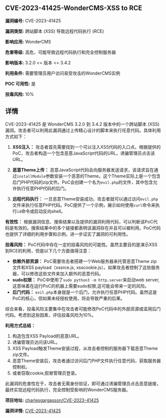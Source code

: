 ## CVE-2023-41425-WonderCMS-XSS to RCE

**漏洞编号:** CVE-2023-41425

**漏洞类型:** 跨站脚本 (XSS) 导致远程代码执行 (RCE)

**影响应用:** WonderCMS

**危害等级:** 高危，可能导致远程代码执行和完全控制服务器

**影响版本:** 3.2.0 <= 版本 <= 3.4.2

**利用条件:** 需要管理员用户访问易受攻击的WonderCMS实例

**POC 可用性:** 是

**投毒风险:** 10%

## 详情

CVE-2023-41425 是 WonderCMS 3.2.0 到 3.4.2 版本中的一个跨站脚本 (XSS) 漏洞。攻击者可以利用此漏洞通过上传精心设计的脚本来执行任意代码。具体利用方式如下：

1.  **XSS注入：** 攻击者首先需要找到一个可以注入XSS代码的入口点。根据提供的PoC，攻击者构造一个包含恶意JavaScript代码的URL，诱骗管理员点击该URL。

2.  **恶意Theme上传：** 恶意JavaScript代码会向服务器发送请求，该请求旨在通过`installModule`参数安装一个恶意的Theme。这个Theme实际上是一个包含后门PHP代码的zip文件。PoC会创建一个名为`evil.php`的文件，其中包含允许执行任意PHP代码的后门。

3.  **远程代码执行：** 一旦恶意Theme安装成功，攻击者就可以通过访问`evil.php`文件来执行任意PHP代码。PoC提供了一个示例，展示如何使用`curl`命令来执行`id`命令或启动反向shell。

**有效性：**  根据漏洞信息、搜索结果以及提供的漏洞利用代码，可以判断该PoC代码是有效的。搜索结果中的多个链接都表明该漏洞存在并且可以被利用。PoC代码也提供了详细的利用步骤和示例，进一步证实了漏洞的可利用性。

**投毒风险：**  PoC代码中存在一定的投毒风险的可能性。虽然主要目的是演示XSS到RCE的利用，但是以下几个方面值得注意：

*   **依赖外部资源：** PoC需要攻击者搭建一个Web服务器来托管恶意Theme zip文件和XSS payload（xssrce.js, xsscookie.js）。如果攻击者控制了这些服务器，可以修改这些文件来加入额外的恶意代码。
*   **sudo权限：** PoC中使用了`sudo python3 -m http.server`来启动web server,这意味着在运行PoC的机器上需要sudo权限,这可能会带来一定的风险。
*   **后门代码：** `evil.php`本身就是一个后门，允许执行任意PHP代码。虽然这是PoC的核心，但如果未经授权使用，将会导致严重的后果。

综合来看，投毒风险主要集中在攻击者可能修改PoC代码中的外部资源或滥用后门代码。考虑到这些因素，评估投毒风险为10%。

**利用方式总结：**

1.  构造包含XSS Payload的恶意URL。
2.  诱骗管理员访问该URL。
3.  XSS Payload触发Theme安装过程，从攻击者控制的服务器下载恶意Theme zip文件。
4.  恶意Theme安装后，攻击者通过访问后门PHP文件执行任意代码，获取服务器控制权。
5.  或者窃取cookie,假冒管理员登录。

此漏洞的危害性在于，攻击者无需身份验证，即可通过诱骗管理员点击恶意链接，最终实现远程代码执行，完全控制受影响的WonderCMS服务器。

**项目地址:** [charlesgargasson/CVE-2023-41425](https://github.com/charlesgargasson/CVE-2023-41425)

**漏洞详情:** [CVE-2023-41425](https://nvd.nist.gov/vuln/detail/CVE-2023-41425)